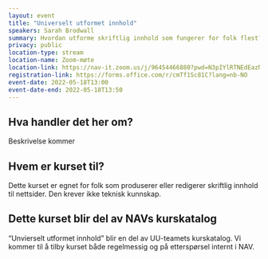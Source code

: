 ```yaml
---
layout: event
title: "Universelt utformet innhold"
speakers: Sarah Brodwall
summary: Hvordan utforme skriftlig innhold som fungerer for folk flest? Kurset blir del av NAVs interne kurskatalog.
privacy: public
location-type: stream
location-name: Zoom-møte
location-link: https://nav-it.zoom.us/j/96454466880?pwd=N3pIYlRTNEdEazNpVkg5bk1tb2Q1dz09
registration-link: https://forms.office.com/r/cmTf1Sc81C?lang=nb-NO
event-date: 2022-05-18T13:00
event-date-end: 2022-05-18T13:50
---
```

## Hva handler det her om?
Beskrivelse kommer

## Hvem er kurset til?
Dette kurset er egnet for folk som produserer eller redigerer skriftlig innhold til nettsider.  Den krever ikke teknisk kunnskap.

## Dette kurset blir del av NAVs kurskatalog
“Unvierselt utformet innhold” blir en del av UU-teamets kurskatalog. Vi kommer til å tilby kurset både regelmessig og på etterspørsel internt i NAV. 
